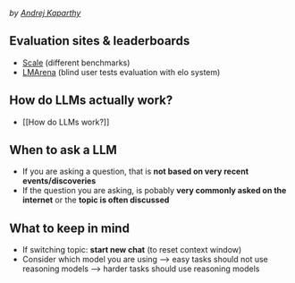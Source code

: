 _by [Andrej Kaparthy](https://www.google.com/search?q=how+I+use+llms&oq=how+I+use+llms+&gs_lcrp=EgZjaHJvbWUyCggAEEUYFhgeGDkyCggBEAAYChgWGB4yCAgCEAAYFhgeMggIAxAAGBYYHjIICAQQABgWGB4yCAgFEAAYFhgeMggIBhAAGBYYHjIICAcQABgWGB4yCggIEAAYChgWGB4yCAgJEAAYFhge0gEIMjM2N2owajeoAgCwAgA&sourceid=chrome&ie=UTF-8#fpstate=ive&vld=cid:edb46156,vid:EWvNQjAaOHw,st:0)_

## Evaluation sites & leaderboards
- [Scale](scale.com/leaderboard) (different benchmarks)
- [LMArena](lmarena.ai) (blind user tests evaluation with elo system)
## How do LLMs actually work?
- [[How do LLMs work?]]
## When to ask a LLM 
- If you are asking a question, that is **not based on very recent events/discoveries**
- If the question you are asking, is pobably **very commonly asked on the internet** or the **topic is often discussed**
## What to keep in mind 
- If switching topic: **start new chat** (to reset context window)
- Consider which model you are using 
  --> easy tasks should not use reasoning models
  --> harder tasks should use reasoning models


